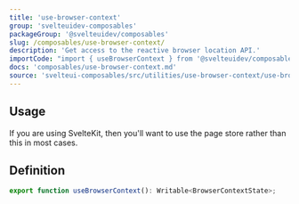 ```yaml
---
title: 'use-browser-context'
group: 'svelteuidev-composables'
packageGroup: '@svelteuidev/composables'
slug: /composables/use-browser-context/
description: 'Get access to the reactive browser location API.'
importCode: "import { useBrowserContext } from '@svelteuidev/composables';"
docs: 'composables/use-browser-context.md'
source: 'svelteui-composables/src/utilities/use-browser-context/use-browser-context.ts'
---
```


<script lang='ts'>
    import { Demo, ComposableDemos } from "@svelteuidev/demos";
</script>

## Usage

If you are using SvelteKit, then you'll want to use the page store rather than this in most cases.

<Demo demo={ComposableDemos.useBrowserContextDemo.usage} />

## Definition

```js
export function useBrowserContext(): Writable<BrowserContextState>;
```
